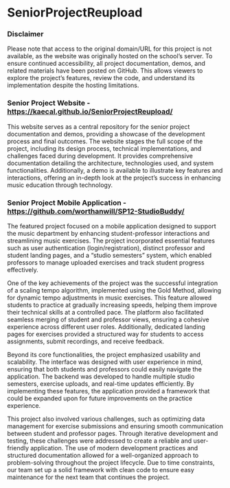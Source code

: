 # SeniorProjectReupload  
### Disclaimer  
Please note that access to the original domain/URL for this project is not available, as the website was originally hosted on the school’s server. To ensure continued accessibility, all project documentation, demos, and related materials have been posted on GitHub. This allows viewers to explore the project’s features, review the code, and understand its implementation despite the hosting limitations.  
  
### Senior Project Website - https://kaecal.github.io/SeniorProjectReupload/  
This website serves as a central repository for the senior project documentation and demos, providing a showcase of the development process and final outcomes. The website stages the full scope of the project, including its design process, technical implementations, and challenges faced during development. It provides comprehensive documentation detailing the architecture, technologies used, and system functionalities. Additionally, a demo is available to illustrate key features and interactions, offering an in-depth look at the project’s success in enhancing music education through technology.  
  
### Senior Project Mobile Application - https://github.com/worthanwill/SP12-StudioBuddy/  
The featured project focused on a mobile application designed to support the music department by enhancing student-professor interactions and streamlining music exercises. The project incorporated essential features such as user authentication (login/registration), distinct professor and student landing pages, and a “studio semesters” system, which enabled professors to manage uploaded exercises and track student progress effectively.  
  
One of the key achievements of the project was the successful integration of a scaling tempo algorithm, implemented using the Gold Method, allowing for dynamic tempo adjustments in music exercises. This feature allowed students to practice at gradually increasing speeds, helping them improve their technical skills at a controlled pace. The platform also facilitated seamless merging of student and professor views, ensuring a cohesive experience across different user roles. Additionally, dedicated landing pages for exercises provided a structured way for students to access assignments, submit recordings, and receive feedback.  
  
Beyond its core functionalities, the project emphasized usability and scalability. The interface was designed with user experience in mind, ensuring that both students and professors could easily navigate the application. The backend was developed to handle multiple studio semesters, exercise uploads, and real-time updates efficiently. By implementing these features, the application provided a framework that could be expanded upon for future improvements on the practice experience.  
  
This project also involved various challenges, such as optimizing data management for exercise submissions and ensuring smooth communication between student and professor pages. Through iterative development and testing, these challenges were addressed to create a reliable and user-friendly application. The use of modern development practices and structured documentation allowed for a well-organized approach to problem-solving throughout the project lifecycle. Due to time constraints, our team set up a solid framework with clean code to ensure easy maintenance for the next team that continues the project.  
